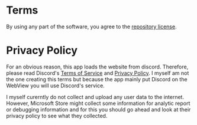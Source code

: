 # Terms

By using any part of the software, you agree to the [repository license](./LICENSE).

# Privacy Policy

For an obvious reason, this app loads the website from discord. Therefore, please read Discord's [Terms of Service](https://discord.com/terms) and [Privacy Policy](https://discord.com/privacy). I myself am not the one creating this terms but because the app mainly put Discord on the WebView you will use Discord's service.

I myself curerntly do not collect and upload any user data to the internet. However, Microsoft Store might collect some information for analytic report or debugging information and for this you should go ahead and look at their privacy policy to see what they collected.
